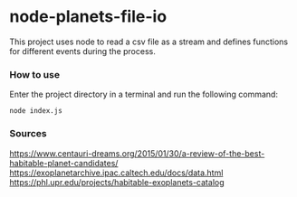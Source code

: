 # node-planets-file-io

This project uses node to read a csv file as a stream and defines functions for different events during the process.

### How to use
Enter the project directory in a terminal and run the following command:
```
node index.js
```

### Sources
https://www.centauri-dreams.org/2015/01/30/a-review-of-the-best-habitable-planet-candidates/
https://exoplanetarchive.ipac.caltech.edu/docs/data.html
https://phl.upr.edu/projects/habitable-exoplanets-catalog
